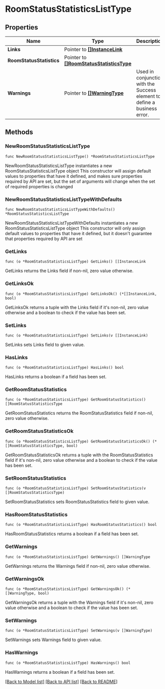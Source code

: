 # RoomStatusStatisticsListType

## Properties

Name | Type | Description | Notes
------------ | ------------- | ------------- | -------------
**Links** | Pointer to [**[]InstanceLink**](InstanceLink.md) |  | [optional] 
**RoomStatusStatistics** | Pointer to [**[]RoomStatusStatisticsType**](RoomStatusStatisticsType.md) |  | [optional] 
**Warnings** | Pointer to [**[]WarningType**](WarningType.md) | Used in conjunction with the Success element to define a business error. | [optional] 

## Methods

### NewRoomStatusStatisticsListType

`func NewRoomStatusStatisticsListType() *RoomStatusStatisticsListType`

NewRoomStatusStatisticsListType instantiates a new RoomStatusStatisticsListType object
This constructor will assign default values to properties that have it defined,
and makes sure properties required by API are set, but the set of arguments
will change when the set of required properties is changed

### NewRoomStatusStatisticsListTypeWithDefaults

`func NewRoomStatusStatisticsListTypeWithDefaults() *RoomStatusStatisticsListType`

NewRoomStatusStatisticsListTypeWithDefaults instantiates a new RoomStatusStatisticsListType object
This constructor will only assign default values to properties that have it defined,
but it doesn't guarantee that properties required by API are set

### GetLinks

`func (o *RoomStatusStatisticsListType) GetLinks() []InstanceLink`

GetLinks returns the Links field if non-nil, zero value otherwise.

### GetLinksOk

`func (o *RoomStatusStatisticsListType) GetLinksOk() (*[]InstanceLink, bool)`

GetLinksOk returns a tuple with the Links field if it's non-nil, zero value otherwise
and a boolean to check if the value has been set.

### SetLinks

`func (o *RoomStatusStatisticsListType) SetLinks(v []InstanceLink)`

SetLinks sets Links field to given value.

### HasLinks

`func (o *RoomStatusStatisticsListType) HasLinks() bool`

HasLinks returns a boolean if a field has been set.

### GetRoomStatusStatistics

`func (o *RoomStatusStatisticsListType) GetRoomStatusStatistics() []RoomStatusStatisticsType`

GetRoomStatusStatistics returns the RoomStatusStatistics field if non-nil, zero value otherwise.

### GetRoomStatusStatisticsOk

`func (o *RoomStatusStatisticsListType) GetRoomStatusStatisticsOk() (*[]RoomStatusStatisticsType, bool)`

GetRoomStatusStatisticsOk returns a tuple with the RoomStatusStatistics field if it's non-nil, zero value otherwise
and a boolean to check if the value has been set.

### SetRoomStatusStatistics

`func (o *RoomStatusStatisticsListType) SetRoomStatusStatistics(v []RoomStatusStatisticsType)`

SetRoomStatusStatistics sets RoomStatusStatistics field to given value.

### HasRoomStatusStatistics

`func (o *RoomStatusStatisticsListType) HasRoomStatusStatistics() bool`

HasRoomStatusStatistics returns a boolean if a field has been set.

### GetWarnings

`func (o *RoomStatusStatisticsListType) GetWarnings() []WarningType`

GetWarnings returns the Warnings field if non-nil, zero value otherwise.

### GetWarningsOk

`func (o *RoomStatusStatisticsListType) GetWarningsOk() (*[]WarningType, bool)`

GetWarningsOk returns a tuple with the Warnings field if it's non-nil, zero value otherwise
and a boolean to check if the value has been set.

### SetWarnings

`func (o *RoomStatusStatisticsListType) SetWarnings(v []WarningType)`

SetWarnings sets Warnings field to given value.

### HasWarnings

`func (o *RoomStatusStatisticsListType) HasWarnings() bool`

HasWarnings returns a boolean if a field has been set.


[[Back to Model list]](../README.md#documentation-for-models) [[Back to API list]](../README.md#documentation-for-api-endpoints) [[Back to README]](../README.md)



